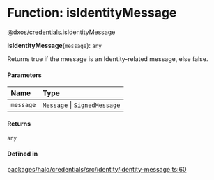 # Function: isIdentityMessage

[@dxos/credentials](../modules/dxos_credentials.md).isIdentityMessage

**isIdentityMessage**(`message`): `any`

Returns true if the message is an Identity-related message, else false.

#### Parameters

| Name | Type |
| :------ | :------ |
| `message` | `Message` \| `SignedMessage` |

#### Returns

`any`

#### Defined in

[packages/halo/credentials/src/identity/identity-message.ts:60](https://github.com/dxos/dxos/blob/main/packages/halo/credentials/src/identity/identity-message.ts#L60)
